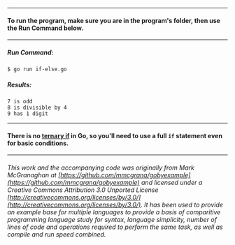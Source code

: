 ___
#### To run the program, make sure you are in the program's folder, then use the Run Command below.
___
##### Run Command:

`$ go run if-else.go`

##### Results:
```
7 is odd
8 is divisible by 4
9 has 1 digit
```
___
#### There is no [ternary if](http://en.wikipedia.org/wiki/%3F:) in Go, so you'll need to use a full `if` statement even for basic conditions.
___

###### This work and the accompanying code was originally from Mark McGranaghan at [https://github.com/mmcgrana/gobyexample](https://github.com/mmcgrana/gobyexample) and licensed under a Creative Commons Attribution 3.0 Unported License [http://creativecommons.org/licenses/by/3.0/](http://creativecommons.org/licenses/by/3.0/). It has been used to provide an example base for multiple languages to provide a basis of comparitive programming language study for syntax, language simplicity, number of lines of code and operations required to perform the same task, as well as compile and run speed combined.